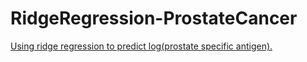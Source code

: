 # RidgeRegression-ProstateCancer
<a href="">Using ridge regression to predict log(prostate specific antigen).</a>

